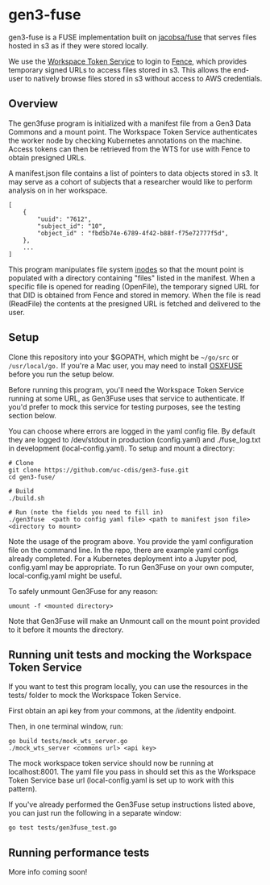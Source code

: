 # gen3-fuse

gen3-fuse is a FUSE implementation built on [jacobsa/fuse](https://github.com/jacobsa/fuse) that serves files hosted in s3 as if they were stored locally. 

We use the [Workspace Token Service](https://github.com/uc-cdis/workspace-token-service) to login to [Fence](https://github.com/uc-cdis/fence), which provides temporary signed URLs to access files stored in s3. This allows the end-user to natively browse files stored in s3 without access to AWS credentials.

## Overview

The gen3fuse program is initialized with a manifest file from a Gen3 Data Commons and a mount point. The Workspace Token Service authenticates the worker node by checking Kubernetes annotations on the machine. Access tokens can then be retrieved from the WTS for use with Fence to obtain presigned URLs.

A manifest.json file contains a list of pointers to data objects stored in s3. It may serve as a cohort of subjects that a researcher
would like to perform analysis on in her workspace.

    [
        {
            "uuid": "7612",
            "subject_id": "10",
            "object_id" : "fbd5b74e-6789-4f42-b88f-f75e72777f5d",
        },
        ...
    ]

This program manipulates file system [inodes](http://www.linfo.org/inode.html) so that the mount point is populated with a directory containing "files" listed in the manifest. When a specific file is opened for reading (OpenFile), the temporary signed URL for that DID is obtained from Fence and stored in memory. When the file is read (ReadFile) the contents at the presigned URL is fetched and delivered to the user. 


## Setup


Clone this repository into your $GOPATH, which might be `~/go/src` or `/usr/local/go.` 
If you're a Mac user, you may need to install [OSXFUSE](https://github.com/osxfuse/osxfuse/releases) before you run the setup below.

Before running this program, you'll need the Workspace Token Service running at some URL, as Gen3Fuse uses that service to authenticate.
If you'd prefer to mock this service for testing purposes, see the testing section below.

You can choose where errors are logged in the yaml config file. By default they are logged to /dev/stdout in production (config.yaml) and ./fuse_log.txt in development (local-config.yaml). To setup and mount a directory:
    
    # Clone
    git clone https://github.com/uc-cdis/gen3-fuse.git
    cd gen3-fuse/

    # Build
    ./build.sh

    # Run (note the fields you need to fill in)
    ./gen3fuse  <path to config yaml file> <path to manifest json file> <directory to mount>

Note the usage of the program above. You provide the yaml configuration file on the command line. In the repo, there are example yaml configs already completed.
For a Kubernetes deployment into a Jupyter pod, config.yaml may be appropriate. To run Gen3Fuse on your own computer, local-config.yaml might be useful.
    
To safely unmount Gen3Fuse for any reason:
    
    umount -f <mounted directory>

Note that Gen3Fuse will make an Unmount call on the mount point provided to it before it mounts the directory. 

## Running unit tests and mocking the Workspace Token Service

If you want to test this program locally, you can use the resources in the tests/ folder to mock the Workspace Token Service.

First obtain an api key from your commons, at the /identity endpoint.

Then, in one terminal window, run:

    go build tests/mock_wts_server.go
    ./mock_wts_server <commons url> <api key>

The mock workspace token service should now be running at localhost:8001. The yaml file you pass in should set this as the Workspace Token Service base url (local-config.yaml is set up to work with this pattern).

If you've already performed the Gen3Fuse setup instructions listed above, you can just run the following in a separate window:

    go test tests/gen3fuse_test.go

## Running performance tests

More info coming soon!







